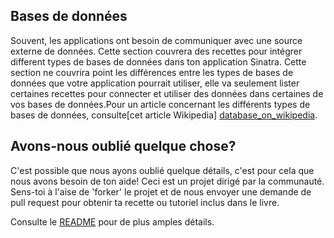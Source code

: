Bases de données
---------

Souvent, les applications ont besoin de communiquer avec une source externe
de données. Cette section couvrera des recettes pour intégrer different types
de bases de données dans ton application Sinatra. Cette section ne couvrira
point les différences entre les types de bases de données que votre application
pourrait utiliser, elle va seulement lister certaines recettes pour connecter et
utiliser des données dans certaines de vos bases de données.Pour un article
concernant les différents types de bases de données, consulte[cet article Wikipedia]
[database_on_wikipedia].

## Avons-nous oublié quelque chose?

C'est possible que nous ayons oublié quelque détails, c'est pour cela que nous avons
besoin de ton aide! Ceci est un projet dirigé par la communauté.
Sens-toi à l'aise de 'forker' le projet et de nous envoyer une demande
de pull request pour obtenir ta recette ou tutoriel inclus dans le livre. 

Consulte le [README][readme] pour de plus amples détails.

[database_on_wikipedia]: http://en.wikipedia.org/wiki/Database
[readme]: http://github.com/sinatra/sinatra-book-contrib/blob/master/README.md